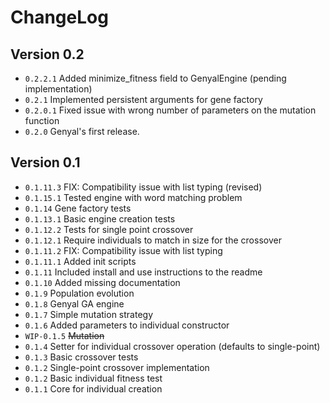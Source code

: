 # ChangeLog

## Version 0.2

- ``0.2.2.1``   Added minimize_fitness field to GenyalEngine (pending implementation) 
- ``0.2.1`` Implemented persistent arguments for gene factory 
- ``0.2.0.1``   Fixed issue with wrong number of parameters on the mutation function
- ``0.2.0`` Genyal's first release.

## Version 0.1

- ``0.1.11.3`` FIX: Compatibility issue with list typing (revised) 
- ``0.1.15.1`` Tested engine with word matching problem
- ``0.1.14`` Gene factory tests
- ``0.1.13.1`` Basic engine creation tests
- ``0.1.12.2`` Tests for single point crossover
- ``0.1.12.1`` Require individuals to match in size for the crossover
- ``0.1.11.2`` FIX: Compatibility issue with list typing 
- ``0.1.11.1`` Added init scripts
- ``0.1.11`` Included install and use instructions to the readme
- ``0.1.10`` Added missing documentation
- ``0.1.9`` Population evolution
- ``0.1.8`` Genyal GA engine
- ``0.1.7`` Simple mutation strategy
- ``0.1.6`` Added parameters to individual constructor
- ``WIP-0.1.5`` ~~Mutation~~
- ``0.1.4`` Setter for individual crossover operation (defaults to single-point)
- ``0.1.3`` Basic crossover tests
- ``0.1.2`` Single-point crossover implementation
- ``0.1.2`` Basic individual fitness test
- ``0.1.1`` Core for individual creation